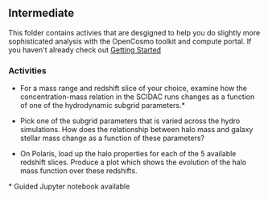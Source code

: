 Intermediate
------------

This folder contains activies that are desgigned to help you do slightly more sophisticated analysis with the OpenCosmo toolkit and compute portal. If you haven't already check out [Getting Started](/getting-started)

### Activities

- For a mass range and redshift slice of your choice, examine how the concentration-mass relation in the SCIDAC runs changes as a function of one of the hydrodynamic subgrid parameters.*

- Pick one of the subgrid parameters that is varied across the hydro simulations. How does the relationship between halo mass and galaxy stellar mass change as a function of these parameters?

- On Polaris, load up the halo properties for each of the 5 available redshift slices. Produce a plot which shows the evolution of the halo mass function over these redshifts.


\* Guided Jupyter notebook available
